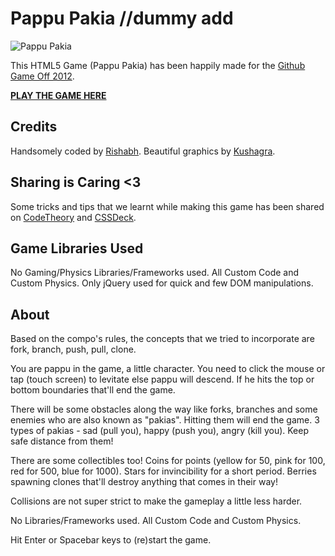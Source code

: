 # Pappu Pakia //dummy add

![Pappu Pakia](http://i.imgur.com/zYD37.png)

This HTML5 Game (Pappu Pakia) has been happily made for the
[Github Game Off 2012](https://github.com/blog/1303-github-game-off).

**[PLAY THE GAME HERE](http://khele.in/pappu-pakia/)**

## Credits

Handsomely coded by [Rishabh](http://twitter.com/_rishabhp).
Beautiful graphics by [Kushagra](http://twitter.com/solitarydesigns).

## Sharing is Caring <3

Some tricks and tips that we learnt while making this game has been
shared on [CodeTheory](http://codetheory.in) and
[CSSDeck](http://cssdeck.com/codecasts).

## Game Libraries Used

No Gaming/Physics Libraries/Frameworks used. All Custom Code and Custom Physics.
Only jQuery used for quick and few DOM manipulations.

## About

Based on the compo's rules, the concepts
that we tried to incorporate are fork, branch, push, pull, clone.

You are pappu in the game, a little character. You need to
click the mouse or tap (touch screen) to levitate else
pappu will descend. If he hits the top or bottom boundaries
that'll end the game.

There will be some obstacles along the way like forks, branches
and some enemies who are also known as "pakias". Hitting them
will end the game. 3 types of pakias - sad (pull you),
happy (push you), angry (kill you). Keep safe distance from
them!

There are some collectibles too! Coins for points (yellow for 50,
pink for 100, red for 500, blue for 1000). Stars for invincibility
for a short period. Berries spawning clones that'll destroy
anything that comes in their way!

Collisions are not super strict to make the gameplay a little less harder.

No Libraries/Frameworks used. All Custom Code and Custom Physics.

Hit Enter or Spacebar keys to (re)start the game.
